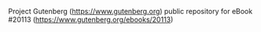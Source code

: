 Project Gutenberg (https://www.gutenberg.org) public repository for eBook #20113 (https://www.gutenberg.org/ebooks/20113)
